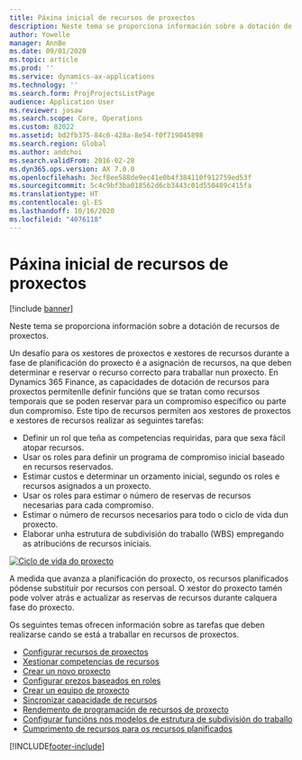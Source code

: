 ```yaml
---
title: Páxina inicial de recursos de proxectos
description: Neste tema se proporciona información sobre a dotación de recursos de proxectos.
author: Yowelle
manager: AnnBe
ms.date: 09/01/2020
ms.topic: article
ms.prod: ''
ms.service: dynamics-ax-applications
ms.technology: ''
ms.search.form: ProjProjectsListPage
audience: Application User
ms.reviewer: josaw
ms.search.scope: Core, Operations
ms.custom: 82022
ms.assetid: bd2fb375-84c6-428a-8e54-f0f719045898
ms.search.region: Global
ms.author: andchoi
ms.search.validFrom: 2016-02-28
ms.dyn365.ops.version: AX 7.0.0
ms.openlocfilehash: 3ecf8ee588de9ec41e0b4f384110f912759ed53f
ms.sourcegitcommit: 5c4c9bf3ba018562d6cb3443c01d550489c415fa
ms.translationtype: HT
ms.contentlocale: gl-ES
ms.lasthandoff: 10/16/2020
ms.locfileid: "4076118"
---
```

# <a name="project-resourcing-home-page"></a>Páxina inicial de recursos de proxectos

[!include [banner](../includes/banner.md)]

Neste tema se proporciona información sobre a dotación de recursos de proxectos.

Un desafío para os xestores de proxectos e xestores de recursos durante a fase de planificación do proxecto é a asignación de recursos, na que deben determinar e reservar o recurso correcto para traballar nun proxecto. En Dynamics 365 Finance, as capacidades de dotación de recursos para proxectos permítenlle definir funcións que se tratan como recursos temporais que se poden reservar para un compromiso específico ou parte dun compromiso. Este tipo de recursos permiten aos xestores de proxectos e xestores de recursos realizar as seguintes tarefas:

- Definir un rol que teña as competencias requiridas, para que sexa fácil atopar recursos.
- Usar os roles para definir un programa de compromiso inicial baseado en recursos reservados.
- Estimar custos e determinar un orzamento inicial, segundo os roles e recursos asignados a un proxecto.
- Usar os roles para estimar o número de reservas de recursos necesarias para cada compromiso.
- Estimar o número de recursos necesarios para todo o ciclo de vida dun proxecto.
- Elaborar unha estrutura de subdivisión do traballo (WBS) empregando as atribucións de recursos iniciais.

[![Ciclo de vida do proxecto](./media/projectresourcing02-1024x812.jpg)](./media/projectresourcing02.jpg)

A medida que avanza a planificación do proxecto, os recursos planificados pódense substituír por recursos con persoal. O xestor do proxecto tamén pode volver atrás e actualizar as reservas de recursos durante calquera fase do proxecto.

Os seguintes temas ofrecen información sobre as tarefas que deben realizarse cando se está a traballar en recursos de proxectos.

- [Configurar recursos de proxectos](set-up-project-resources.md)
- [Xestionar competencias de recursos](manage-resource-competencies.md)
- [Crear un novo proxecto](create-new-project.md)
- [Configurar prezos baseados en roles](set-up-role-based-pricing.md)
- [Crear un equipo de proxecto](create-project-team.md)
- [Sincronizar capacidade de recursos](synchronize-resource-capacity.md)
- [Rendemento de programación de recursos de proxecto](project-scheduling-performance.md)
- [Configurar funcións nos modelos de estrutura de subdivisión do traballo](set-up-roles-wbs-template.md)
- [Cumprimento de recursos para os recursos planificados](resource-fulfillment-planned-resources.md)


[!INCLUDE[footer-include](../includes/footer-banner.md)]